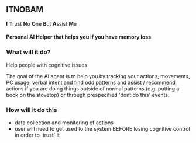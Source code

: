 ## ITNOBAM

**I** **T**rust **N**o **O**ne **B**ut **A**ssist **M**e

#### Personal AI Helper that helps you if you have memory loss


### What will it do?

Help people with cognitive issues


The goal of the AI agent is to help you by tracking your actions, movements, PC usage, verbal intent 
and find odd patterns and assist / recommend actions if you are doing things outside of normal patterns 
(e.g. putting a book on the stovetop)
or through prespecified 'dont do this' events.



### How will it do this

- data collection and monitoring of actions
- user will need to get used to the system BEFORE losing cognitive control in order to 'trust' it
